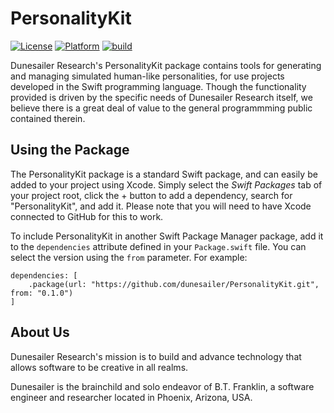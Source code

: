 PersonalityKit
==============

[![License](https://img.shields.io/badge/License-MIT-blue.svg)](https://github.com/dunesailer/PersonalityKit/blob/master/LICENSE)
[![Platform](https://img.shields.io/badge/in-swift5.3-orange.svg)](https://github.com/apple/swift)
[![build](https://github.com/dunesailer/PersonalityKit/workflows/build/badge.svg)](https://github.com/dunesailer/PersonalityKit/actions?query=workflow%3Abuild)

Dunesailer Research's PersonalityKit package contains tools for generating and managing simulated human-like personalities, for use projects developed in the Swift programming language. Though the functionality provided is driven by the specific needs of Dunesailer Research itself, we believe there is a great deal of value to the general programmming public contained therein.


## Using the Package

The PersonalityKit package is a standard Swift package, and can easily be added to your project using Xcode. Simply select the *Swift Packages* tab of your project root, click the + button to add a dependency, search for "PersonalityKit", and add it. Please note that you will need to have Xcode connected to GitHub for this to work.

To include PersonalityKit in another Swift Package Manager package, add it to the `dependencies` attribute defined in your `Package.swift` file. You can select the version using the `from` parameter. For example:
```
dependencies: [
    .package(url: "https://github.com/dunesailer/PersonalityKit.git", from: "0.1.0")
]
```


## About Us

Dunesailer Research's mission is to build and advance technology that allows software to be creative in all realms.

Dunesailer is the brainchild and solo endeavor of B.T. Franklin, a software engineer and researcher located in Phoenix, Arizona, USA.
